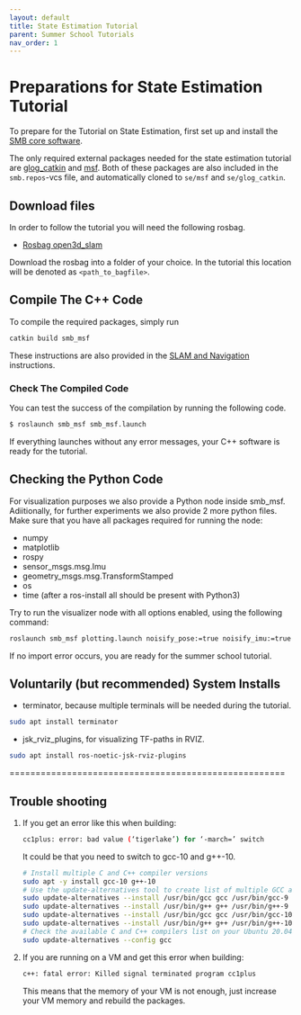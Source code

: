 ```yaml
---
layout: default
title: State Estimation Tutorial
parent: Summer School Tutorials
nav_order: 1
---
```


# Preparations for State Estimation Tutorial
To prepare for the Tutorial on State Estimation, first set up and install the [SMB core software](../core-software/installation_core.md).

The only required external packages needed for the state estimation tutorial are [glog_catkin](https://github.com/ethz-asl/glog_catkin.git) and [msf](https://github.com/leggedrobotics/ethzasl_msf.git). 
Both of these packages are also included in the `smb.repos`-vcs file, and automatically cloned to `se/msf` and `se/glog_catkin`.

## Download files
In order to follow the tutorial you will need the following rosbag.
  - [Rosbag open3d_slam](https://drive.google.com/file/d/1gAd003PUeShhxGQ9vYmos0VUboqeL933/view?usp=sharing)

Download the rosbag into a folder of your choice. In the tutorial this location will be denoted as `<path_to_bagfile>`.

## Compile The C++ Code
To compile the required packages, simply run
```bash
catkin build smb_msf
```
These instructions are also provided in the [SLAM and Navigation](../core-software/autonomy_software.md) instructions.

### Check The Compiled Code
You can test the success of the compilation by running the following code.

```bash
$ roslaunch smb_msf smb_msf.launch
```
If everything launches without any error messages, your C++ software is ready for the tutorial.

## Checking the Python Code
For visualization purposes we also provide a Python node inside smb_msf. Adiitionally, for further experiments we also provide 2 more python files.
Make sure that you have all packages required for running the node:
* numpy
* matplotlib
* rospy
* sensor_msgs.msg.Imu
* geometry_msgs.msg.TransformStamped
* os
* time
(after a ros-install all should be present with Python3)

Try to run the visualizer node with all options enabled, using the following command:
```bash
roslaunch smb_msf plotting.launch noisify_pose:=true noisify_imu:=true
```
If no import error occurs, you are ready for the summer school tutorial.

## Voluntarily (but recommended) System Installs
* terminator, because multiple terminals will be needed during the tutorial.
```bash
sudo apt install terminator
```
* jsk_rviz_plugins, for visualizing TF-paths in RVIZ.
```bash
sudo apt install ros-noetic-jsk-rviz-plugins
```

=====================================================

## Trouble shooting

1. If you get an error like this when building:

   ```bash
   cc1plus: error: bad value (‘tigerlake’) for ‘-march=’ switch
   ```

   It could be that you need to switch to gcc-10 and g++-10.

   ```bash
   # Install multiple C and C++ compiler versions
   sudo apt -y install gcc-10 g++-10
   # Use the update-alternatives tool to create list of multiple GCC and G++ compiler alternatives
   sudo update-alternatives --install /usr/bin/gcc gcc /usr/bin/gcc-9 9
   sudo update-alternatives --install /usr/bin/g++ g++ /usr/bin/g++-9 9
   sudo update-alternatives --install /usr/bin/gcc gcc /usr/bin/gcc-10 10
   sudo update-alternatives --install /usr/bin/g++ g++ /usr/bin/g++-10 10
   # Check the available C and C++ compilers list on your Ubuntu 20.04 system and select desired version by entering relevant selection number
   sudo update-alternatives --config gcc
   ```

2. If you are running on a VM and get this error when building:

   ```bash
   c++: fatal error: Killed signal terminated program cc1plus
   ```

   This means that the memory of your VM is not enough, just increase your VM memory and rebuild the packages.
